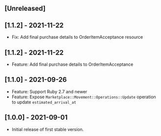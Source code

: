 ## [Unreleased]

## [1.1.2] - 2021-11-22

- Fix: Add final purchase details to OrderItemAcceptance resource

## [1.1.2] - 2021-11-22

- Feature: Add final purchase details to OrderItemAcceptance

## [1.1.0] - 2021-09-26

- Feature: Support Ruby 2.7 and newer
- Feature: Expose `Marketplace::Movement::Operations::Update` operation to update `estimated_arrival_at`

## [1.0.0] - 2021-09-01

- Initial release of first stable version.
